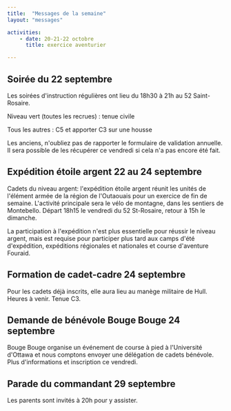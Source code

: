 ```yaml
---
title:  "Messages de la semaine"
layout: "messages"

activities: 
    - date: 20-21-22 octobre
      title: exercice aventurier

---
```

 
## Soirée du 22 septembre 
 
Les soirées d'instruction régulières ont lieu du 18h30 à 21h au 52 Saint-Rosaire.

Niveau vert (toutes les recrues) : tenue civile

Tous les autres : C5 et apporter C3 sur une housse
 
Les anciens, n'oubliez pas de rapporter le formulaire de validation annuelle. Il sera possible de les récupérer ce vendredi si cela n'a pas encore été fait.

## Expédition étoile argent 22 au 24 septembre
 
Cadets du niveau argent: l'expédition étoile argent réunit les unités de l'élément armée de la région de l'Outaouais pour un exercice de fin de semaine. L'activité principale sera le vélo de montagne, dans les sentiers de Montebello. Départ 18h15 le vendredi du 52 St-Rosaire, retour à 15h le dimanche. 

La participation à l'expédition n'est plus essentielle pour réussir le niveau argent, mais est requise pour participer plus tard aux camps d'été d'expédition, expéditions régionales et nationales et course d'aventure Fouraid.

## Formation de cadet-cadre 24 septembre 

Pour les cadets déjà inscrits, elle aura lieu au manège militaire de Hull. Heures à venir. Tenue C3.

## Demande de bénévole Bouge Bouge 24 septembre

Bouge Bouge organise un événement de course à pied à l'Université d'Ottawa et nous comptons envoyer une délégation de cadets bénévole. Plus d'informations et inscription ce vendredi.

## Parade du commandant 29 septembre

Les parents sont invités à 20h pour y assister.
 




 
